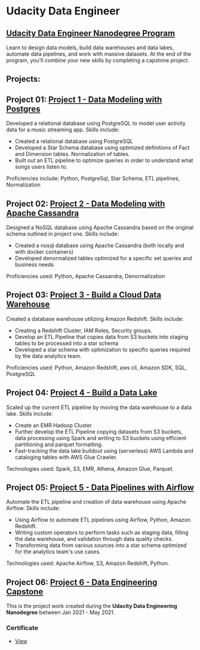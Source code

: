 # Udacity Data Engineer
## [Udacity Data Engineer Nanodegree Program](https://d20vrrgs8k4bvw.cloudfront.net/documents/en-US/Data+Engineering+Nanodegree+Program+Syllabus.pdf)

Learn to design data models, build data warehouses and data lakes, automate data pipelines, and work with massive datasets. At the end of the program, you’ll combine your new skills by completing a capstone project.

## Projects:

## Project 01: [Project 1 - Data Modeling with Postgres](./Project_01)

Developed a relational database using PostgreSQL to model user activity data for a music streaming app. Skills include:
* Created a relational database using PostgreSQL
* Developed a Star Schema database using optimized definitions of Fact and Dimension tables. Normalization of tables.
* Built out an ETL pipeline to optimize queries in order to understand what songs users listen to.

Proficiencies include: Python, PostgreSql, Star Schema, ETL pipelines, Normalization

## Project 02: [Project 2 - Data Modeling with Apache Cassandra](./Project_02)

Designed a NoSQL database using Apache Cassandra based on the original schema outlined in project one. Skills include:
* Created a nosql database using Apache Cassandra (both locally and with docker containers)
* Developed denormalized tables optimized for a specific set queries and business needs

Proficiencies used: Python, Apache Cassandra, Denormalization

## Project 03: [Project 3 - Build a Cloud Data Warehouse](./Project_03)

Created a database warehouse utilizing Amazon Redshift. Skills include:
* Creating a Redshift Cluster, IAM Roles, Security groups.
* Develop an ETL Pipeline that copies data from S3 buckets into staging tables to be processed into a star schema
* Developed a star schema with optimization to specific queries required by the data analytics team.

Proficiencies used: Python, Amazon Redshift, aws cli, Amazon SDK, SQL, PostgreSQL

## Project 04: [Project 4 - Build a Data Lake](./Project_04)

Scaled up the current ETL pipeline by moving the data warehouse to a data lake. Skills include:
* Create an EMR Hadoop Cluster
* Further develop the ETL Pipeline copying datasets from S3 buckets, data processing using Spark and writing to S3 buckets using efficient partitioning and parquet formatting.
* Fast-tracking the data lake buildout using (serverless) AWS Lambda and cataloging tables with AWS Glue Crawler.

Technologies used: Spark, S3, EMR, Athena, Amazon Glue, Parquet.

## Project 05: [Project 5 - Data Pipelines with Airflow](./Project_05)

Automate the ETL pipeline and creation of data warehouse using Apache Airflow. Skills include:
* Using Airflow to automate ETL pipelines using Airflow, Python, Amazon Redshift.
* Writing custom operators to perform tasks such as staging data, filling the data warehouse, and validation through data quality checks.
* Transforming data from various sources into a star schema optimized for the analytics team's use cases.

Technologies used: Apache Airflow, S3, Amazon Redshift, Python.

## Project 06: [Project 6 - Data Engineering Capstone](./Project_06)

This is the project work created during the  **Udacity Data Engineering Nanodegree** between Jan 2021 - May 2021.

### Certificate

- [View](TBD)
